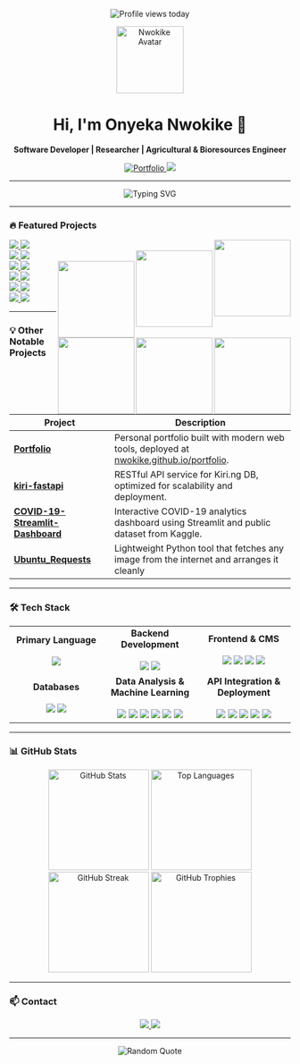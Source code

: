 <p align="center">
  <img src="https://komarev.com/ghpvc/?username=Nwokike&color=808080&style=for-the-badge" alt="Profile views today"/>
</p>

<p align="center">
  <img src="https://avatars.githubusercontent.com/u/194400238?s=400&u=043383627a2209689c2e6e2204a7d8ee0b4505e5&v=4" width="120" alt="Nwokike Avatar">
</p>

<h1 align="center">Hi, I'm Onyeka Nwokike 👋</h1>
<p align="center"><b>Software Developer | Researcher | Agricultural & Bioresources Engineer</b></p>

<p align="center">
  <a href="https://nwokike.github.io/portfolio/">
    <img src="https://img.shields.io/badge/Portfolio-0077B5?style=for-the-badge&logo=website&logoColor=white" alt="Portfolio"/>
  </a>
  <a href="mailto:nwokikeonyeka@gmail.com">
    <img src="https://img.shields.io/badge/Email-nwokikeonyeka@gmail.com-red?style=for-the-badge&logo=gmail&logoColor=white"/>
  </a>
</p>

---

<p align="center">
  <img src="https://readme-typing-svg.demolab.com?font=Fira+Code&size=22&pause=1000&center=true&vCenter=true&width=480&lines=Building+AI+Platforms;Engineering+for+Impact;From+Soil+to+Software;Research+Driven+Development" alt="Typing SVG"/>
</p>

---

### 🔥 Featured Projects

<a href="https://kiri.ng">
  <img align="right" height="137" src="https://github-readme-stats.vercel.app/api/pin/?username=Nwokike&repo=kiri.ng&theme=buefy&border_color=808080&bg_color=ffffff"/>
</a>
<a href="https://kiri.ng">
  <img src="https://img.shields.io/badge/Live-Kiri.ng-darkgreen?style=for-the-badge"/>
</a>
<a href="https://github.com/Nwokike/kiri.ng">
  <img src="https://img.shields.io/badge/Repo-GitHub-gray?style=for-the-badge"/>
</a>

<br>

<a href="https://spaninsight.com">
  <img align="right" height="137" src="https://github-readme-stats.vercel.app/api/pin/?username=Nwokike&repo=spaninsight&theme=buefy&border_color=808080&bg_color=ffffff"/>
</a>
<a href="https://spaninsight.com">
  <img src="https://img.shields.io/badge/Live-SpanInsight-blue?style=for-the-badge"/>
</a>
<a href="https://github.com/Nwokike/spaninsight">
  <img src="https://img.shields.io/badge/Repo-GitHub-gray?style=for-the-badge"/>
</a>

<br>

<a href="https://zelcry.com">
  <img align="right" height="137" src="https://github-readme-stats.vercel.app/api/pin/?username=Nwokike&repo=zelcry&theme=buefy&border_color=808080&bg_color=ffffff"/>
</a>
<a href="https://zelcry.com">
  <img src="https://img.shields.io/badge/Live-Zelcry-ffcd00?style=for-the-badge"/>
</a>
<a href="https://github.com/Nwokike/zelcry">
  <img src="https://img.shields.io/badge/Repo-GitHub-gray?style=for-the-badge"/>
</a>

<br>

<a href="https://yieldwiseai.com">
  <img align="right" height="137" src="https://github-readme-stats.vercel.app/api/pin/?username=Nwokike&repo=yieldwise-ai&theme=buefy&border_color=808080&bg_color=ffffff"/>
</a>
<a href="https://yieldwiseai.com">
  <img src="https://img.shields.io/badge/Live-YieldWiseAI-228B22?style=for-the-badge"/>
</a>
<a href="https://github.com/Nwokike/yieldwise-ai">
  <img src="https://img.shields.io/badge/Repo-GitHub-gray?style=for-the-badge"/>
</a>

<br>

<a href="https://asase-app.onrender.com/">
  <img align="right" height="137" src="https://github-readme-stats.vercel.app/api/pin/?username=Nwokike&repo=asase&theme=buefy&border_color=808080&bg_color=ffffff"/>
</a>
<a href="https://asase-app.onrender.com/">
  <img src="https://img.shields.io/badge/Live-Asase-008080?style=for-the-badge"/>
</a>
<a href="https://github.com/Nwokike/asase">
  <img src="https://img.shields.io/badge/Repo-GitHub-gray?style=for-the-badge"/>
</a>

<br>

<a href="https://nigerian-hate-speech-analyzer.streamlit.app/">
  <img align="right" height="137" src="https://github-readme-stats.vercel.app/api/pin/?username=Nwokike&repo=nigerian-hate-speech-analyzer&theme=buefy&border_color=808080&bg_color=ffffff"/>
</a>
<a href="https://nigerian-hate-speech-analyzer.streamlit.app/">
  <img src="https://img.shields.io/badge/Live-Harmful%20Speech%20Analyzer-orange?style=for-the-badge"/>
</a>
<a href="https://github.com/Nwokike/nigerian-hate-speech-analyzer">
  <img src="https://img.shields.io/badge/Repo-GitHub-gray?style=for-the-badge"/>
</a>

<br>

---

### 💡 Other Notable Projects

| Project | Description |
|----------|--------------|
| [**Portfolio**](https://github.com/Nwokike/portfolio) | Personal portfolio built with modern web tools, deployed at [nwokike.github.io/portfolio](https://nwokike.github.io/portfolio). |
| [**kiri-fastapi**](https://github.com/Nwokike/kiri-fastapi) | RESTful API service for Kiri.ng DB, optimized for scalability and deployment. |
| [**COVID-19-Streamlit-Dashboard**](https://github.com/Nwokike/COVID-19-Streamlit-Dashboard) | Interactive COVID-19 analytics dashboard using Streamlit and public dataset from Kaggle. |
| [**Ubuntu_Requests**](https://github.com/Nwokike/Ubuntu_Requests) | Lightweight Python tool that fetches any image from the internet and arranges it cleanly |

---

### 🛠 Tech Stack

<p align="center">
  <table>
    <tr>
      <td align="center" width="33%">
        <strong>Primary Language</strong><br><br>
        <img src="https://img.shields.io/badge/Python-3776AB?logo=python&logoColor=fff&style=for-the-badge"/>
      </td>
      <td align="center" width="33%">
        <strong>Backend Development</strong><br><br>
        <img src="https://img.shields.io/badge/Django-092E20?logo=django&logoColor=fff&style=for-the-badge"/>
        <img src="https://img.shields.io/badge/Flask-000?logo=flask&logoColor=white&style=for-the-badge"/>
      </td>
      <td align="center" width="33%">
        <strong>Frontend & CMS</strong><br><br>
        <img src="https://img.shields.io/badge/HTML5-E34F26?logo=html5&logoColor=fff&style=for-the-badge"/>
        <img src="https://img.shields.io/badge/CSS3-1572B6?logo=css3&logoColor=fff&style=for-the-badge"/>
        <img src="https://img.shields.io/badge/JavaScript-F7DF1E?logo=javascript&logoColor=000&style=for-the-badge"/>
        <img src="https://img.shields.io/badge/WordPress-21759B?logo=wordpress&logoColor=fff&style=for-the-badge"/>
      </td>
    </tr>
    <tr>
      <td align="center" width="33%">
        <strong>Databases</strong><br><br>
        <img src="https://img.shields.io/badge/MySQL-4479A1?logo=mysql&logoColor=fff&style=for-the-badge"/>
        <img src="https://img.shields.io/badge/PostgreSQL-316192?logo=postgresql&logoColor=fff&style=for-the-badge"/>
      </td>
      <td align="center" width="33%">
        <strong>Data Analysis & Machine Learning</strong><br><br>
        <img src="https://img.shields.io/badge/Scikit--learn-F7931E?logo=scikitlearn&logoColor=fff&style=for-the-badge"/>
        <img src="https://img.shields.io/badge/TensorFlow-FF6F00?logo=tensorflow&logoColor=fff&style=for-the-badge"/>
        <img src="https://img.shields.io/badge/PyTorch-EE4C2C?logo=pytorch&logoColor=fff&style=for-the-badge"/>
        <img src="https://img.shields.io/badge/Pandas-150458?logo=pandas&logoColor=fff&style=for-the-badge"/>
        <img src="https://img.shields.io/badge/NumPy-013243?logo=numpy&logoColor=fff&style=for-the-badge"/>
        <img src="https://img.shields.io/badge/NLTK-3776AB?style=for-the-badge"/>
      </td>
      <td align="center" width="33%">
        <strong>API Integration & Deployment</strong><br><br>
        <img src="https://img.shields.io/badge/REST%20APIs-000?style=for-the-badge"/>
        <img src="https://img.shields.io/badge/Oracle%20Cloud-F80000?logo=oracle&logoColor=fff&style=for-the-badge"/>
        <img src="https://img.shields.io/badge/Render-46E3B7?logo=render&logoColor=fff&style=for-the-badge"/>
        <img src="https://img.shields.io/badge/Streamlit-FF4B4B?logo=streamlit&logoColor=fff&style=for-the-badge"/>
        <img src="https://img.shields.io/badge/Git-F05032?logo=git&logoColor=fff&style=for-the-badge"/>
      </td>
    </tr>
  </table>
</p>

---

### 📊 GitHub Stats

<div align="center">
  <img height="180em" src="https://github-readme-stats.vercel.app/api?username=Nwokike&show_icons=true&theme=buefy&border_color=808080&bg_color=ffffff&title_color=000000&text_color=000000" alt="GitHub Stats"/>
  <img height="180em" src="https://github-readme-stats.vercel.app/api/top-langs/?username=Nwokike&layout=compact&theme=buefy&border_color=808080&bg_color=ffffff&title_color=000000&text_color=000000" alt="Top Languages"/>
  <br/>
  <img height="180em" src="https://github-readme-streak-stats.herokuapp.com/?user=Nwokike&theme=buefy-light" alt="GitHub Streak"/>
  <img height="180em" src="https://github-profile-trophy.vercel.app/?username=Nwokike&theme=buefy&row=1&column=5&margin-w=10&margin-h=10" alt="GitHub Trophies"/>
</div>

---

### 📫 Contact

<p align="center">
  <a href="mailto:nwokikeonyeka@gmail.com">
    <img src="https://img.shields.io/badge/Email-nwokikeonyeka@gmail.com-red?style=for-the-badge&logo=gmail&logoColor=white"/>
  </a>
  <a href="https://nwokike.github.io/portfolio/">
    <img src="https://img.shields.io/badge/Portfolio-0077B5?style=for-the-badge&logo=website&logoColor=white"/>
  </a>
</p>

---

<p align="center">
  <img src="https://quotes-github-readme.vercel.app/api?type=horizontal&theme=light" alt="Random Quote"/>
</p>
